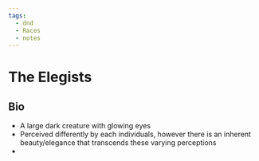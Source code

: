 ```yaml
---
tags:
  - dnd
  - Races
  - notes
---
```

# The Elegists
## Bio
- A large dark creature with glowing eyes
- Perceived differently by each individuals, however there is an inherent beauty/elegance that transcends these varying perceptions
- 